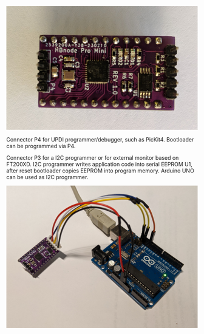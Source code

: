 ![Pro Mini](https://github.com/akouz/HBnode/blob/main/AVR64DD32/Hardware/Pro_mini/HBnode-rev-1-0.jpg)

Connector P4 for UPDI programmer/debugger, such as PicKit4. Bootloader can be programmed via P4.

Connector P3 for a I2C programmer or for external monitor based on FT200XD. I2C programmer writes application code into serial EEPROM U1, after reset bootloader copies EEPROM into program memory. Arduino UNO can be used as I2C programmer.

![Programmer connected](https://github.com/akouz/HBnode/blob/main/AVR64DD32/Programmer/Programmer_connected.jpg)
